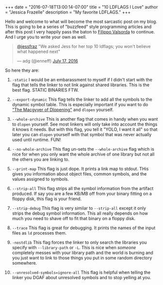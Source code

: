 +++
date = "2016-07-18T13:00:14-07:00"
title = "10 LDFLAGS I Love"
author = "Jessica Frazelle"
description = "My favorite LDFLAGS."
+++

Hello and welcome to what will become the most sarcastic post on my blog.
This is going to be a series of "buzzfeed" style programming articles and after
this post I very happily pass the baton to [Filippo Valsorda](https://twitter.com/FiloSottile/status/754774945847209988) to continue. And I urge you to write your own as well.

<blockquote class="twitter-tweet" data-lang="en"><p lang="en" dir="ltr"><a href="https://twitter.com/jessfraz">@jessfraz</a> &quot;We asked Jess for her top 10 ldflags; you won&#39;t believe what happened next&quot;</p>&mdash; adg (@enneff) <a href="https://twitter.com/enneff/status/754737186960838656">July 17, 2016</a></blockquote>
<script async src="//platform.twitter.com/widgets.js" charset="utf-8"></script>


So here they are:

1. `-static`
    I would be an embarassment to myself if I didn't start with the flag that
    tells the linker to not link against shared libraries. This is the best flag.
    STATIC BINARIES FTW.

2. `--export-dynamic`
    This flag tells the linker to add all the symbols to the dynamic symbol
    table. This is especially important if you want to do ["The Macgyver of Dlopening"](https://github.com/jfrazelle/macgyver) and `dlopen` yourself.

3. `--whole-archive`
    This is another flag that comes in handy when you want to `dlopen`
    yourself. See most linkers will only take into account the things it knows
    it needs. But with this flag, you tell it "YOLO, I want it all" so that
    later you can `dlopen` yourself with that symbol that was never actually
    used until runtime. FUN!

4. `--no-whole-archive`
    This flag un-sets the `--whole-archive` flag which is nice for when you
    only want the whole archive of one library but not all the others you are
    linking to.

5. `--print-map`
    This flag is just dope. It prints a link map to stdout. THis gives you
    information about object files, common symbols, and the values assigned to
    symbols.

6. `--strip-all`
    This flag strips all the symbol information from the artifact produced. If
    say you are a few KB/MB off from your binary fitting on a floppy disk, this
    flag is your friend.

7. `--strip-debug`
    This flag is very similar to `--strip-all` except it only strips the debug
    symbol information. This all really depends on how much you need to shave
    off to fit that binary on a floppy disk.

8. `--trace`
    This flag is great for debugging. It prints the names of the input files as
    `ld` processes them.

9. `-nostdlib`
    This flag forces the linker to only search the libraries you specify with
    `--library-path` or `-L`. This is nice when _someone_ completely messes
    with your library path and the world is burning and you just want to link
    to those things you put in some random directory somewhere.

10. `--unresolved-symbols=ignore-all`
    This flag is helpful when telling the linker you DGAF about unresolved
    symbols and to stop yelling at you.
